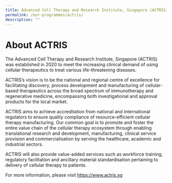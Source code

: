 ```yaml
---
title: Advanced Cell Therapy and Research Institute, Singapore (ACTRIS)
permalink: /our-programmes/actris/
description: ""
---
```

# About ACTRIS

The Advanced Cell Therapy and Research Institute, Singapore (ACTRIS) was established in 2020 to meet the increasing clinical demand of using cellular therapeutics to treat various life-threatening diseases.

ACTRIS’s vision is to be the national and regional centre of excellence for facilitating discovery, process development and manufacturing of cellular-based therapeutics across the broad spectrum of immunotherapy and regenerative medicine, encompassing both investigational and approval products for the local market.

ACTRIS aims to achieve accreditation from national and international regulators to ensure quality compliance of resource-efficient cellular therapy manufacturing. Our common goal is to promote and foster the entire value chain of the cellular therapy ecosystem through enabling translational research and development, manufacturing, clinical service provision and commercialisation by serving the healthcare, academic and industrial sectors.

ACTRIS will also provide value-added services such as workforce training, regulatory facilitation and ancillary material standardisation pertaining to delivery of cellular therapy to patients.

For more information, please visit https://www.actris.sg